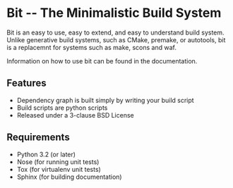 Bit -- The Minimalistic Build System
====================================

Bit is an easy to use, easy to extend, and easy to understand build system.
Unlike generative build systems, such as CMake, premake, or autotools, bit
is a replacemnt for systems such as make, scons and waf.

Information on how to use bit can be found in the documentation.

Features
--------

 * Dependency graph is built simply by writing your build script
 * Build scripts are python scripts
 * Released under a 3-clause BSD License

Requirements
------------

 * Python 3.2 (or later)
 * Nose (for running unit tests)
 * Tox (for virtualenv unit tests)
 * Sphinx (for building documentation)
